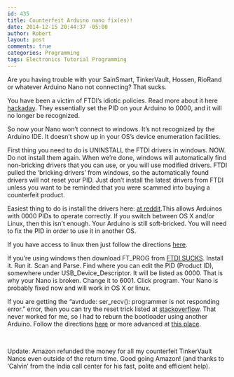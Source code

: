 ```yaml
---
id: 435
title: Counterfeit Arduino nano fix(es)!
date: 2014-12-15 20:44:37 -05:00
author: Robert
layout: post
comments: true
categories: Programming
tags: Electronics Tutorial Programming
---
```

Are you having trouble with your SainSmart, TinkerVault, Hossen, RioRand or whatever Arduino Nano not connecting? That sucks.

You have been a victim of FTDI&#8217;s idiotic policies. Read more about it here [hackaday](http://hackaday.com/2014/10/22/watch-that-windows-update-ftdi-drivers-are-killing-fake-chips/). They essentially set the PID on your Arduino to 0000, and it will no longer be recognized.

So now your Nano won&#8217;t connect to windows. It&#8217;s not recognized by the Arduino IDE. It doesn&#8217;t show up in your OS&#8217;s device enumeration facilities.

First thing you need to do is UNINSTALL the FTDI drivers in windows. NOW. Do not install them again. When we&#8217;re done, windows will automatically find non-bricking drivers that you can use, or you will use modified drivers. FTDI pulled the &#8216;bricking drivers&#8217; from windows, so the automatically found drivers will not reset your PID. Just don&#8217;t install the latest drivers from FTDI unless you want to be reminded that you were scammed into buying a counterfeit product.

Easiest thing to do is install the drivers here: [at reddit](http://www.reddit.com/r/arduino/comments/2k0i7x/watch_that_windows_update_ftdi_drivers_are/clhdmdg).This allows Arduinos with 0000 PIDs to operate correctly. If you switch between OS X and/or Linux, then this isn&#8217;t enough. Your Arduino is still soft-bricked. You will need to fix the PID in order to use it in another OS.

If you have access to linux then just follow the directions [here](http://www.minipwner.com/index.php/unbrickftdi000).

If you&#8217;re using windows then download FT_PROG from [FTDI SUCKS](http://www.ftdichip.com/Support/Utilities.htm). Install it. Run it. Scan and Parse. Find where you can edit the PID (Product ID), somewhere under USB\_Device\_Descriptor. It will be listed as 0000. That is why your Nano is broken. Change it to 6001. Click program. Your Nano is probably fixed now and will work in OS X or linux.

If you are getting the &#8220;avrdude: ser_recv(): programmer is not responding error.&#8221; error, then you can try the reset trick listed at [stackoverflow](http://stackoverflow.com/questions/19765037/arduino-sketch-upload-issue-avrdude-stk500-recv-programmer-is-not-respondi). That never worked for me, so I had to reburn the bootloader using another Arduino. Follow the directions [here](http://sysexit.wordpress.com/2013/02/07/burning-a-bootloader-to-an-arduino-nano-using-another-arduino/) or more advanced at [this place](http://letsmakerobots.com/content/make-arduino-isp-programmer).

&nbsp;

Update: Amazon refunded the money for all my counterfeit TinkerVault Nanos even outside of the return time. Good going Amazon! (and thanks to &#8216;Calvin&#8217; from the India call center for his fast, polite and efficient help).






